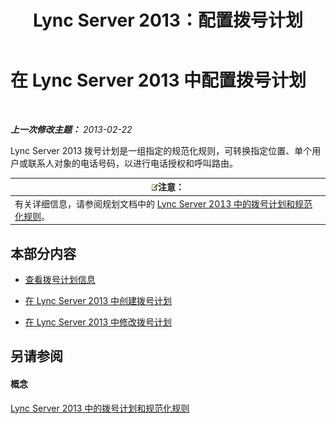 ﻿---
title: Lync Server 2013：配置拨号计划
TOCTitle: 配置拨号计划
ms:assetid: d4a4d803-f1a8-4ed9-907e-5f532a0f6c6b
ms:mtpsurl: https://technet.microsoft.com/zh-cn/library/Gg398922(v=OCS.15)
ms:contentKeyID: 49314365
ms.date: 05/19/2016
mtps_version: v=OCS.15
ms.translationtype: HT
---

# 在 Lync Server 2013 中配置拨号计划

 

_**上一次修改主题：** 2013-02-22_

Lync Server 2013 拨号计划是一组指定的规范化规则，可转换指定位置、单个用户或联系人对象的电话号码，以进行电话授权和呼叫路由。

<table>
<thead>
<tr class="header">
<th><img src="images/Dn783119.note(OCS.15).gif" title="note" alt="note" />注意：</th>
</tr>
</thead>
<tbody>
<tr class="odd">
<td>有关详细信息，请参阅规划文档中的 <a href="lync-server-2013-dial-plans-and-normalization-rules.md">Lync Server 2013 中的拨号计划和规范化规则</a>。</td>
</tr>
</tbody>
</table>


## 本部分内容

  - [查看拨号计划信息](lync-server-2013-view-dial-plan-information.md)

  - [在 Lync Server 2013 中创建拨号计划](lync-server-2013-create-a-dial-plan.md)

  - [在 Lync Server 2013 中修改拨号计划](lync-server-2013-modify-a-dial-plan.md)

## 另请参阅

#### 概念

[Lync Server 2013 中的拨号计划和规范化规则](lync-server-2013-dial-plans-and-normalization-rules.md)

